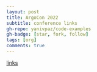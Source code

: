 ```yaml
---
layout: post
title: ArgoCon 2022
subtitle: conference links
gh-repo: yanivpaz/code-examples
gh-badge: [star, fork, follow]
tags: [org]
comments: true
---
```


[links](https://opengitops.dev/) 
